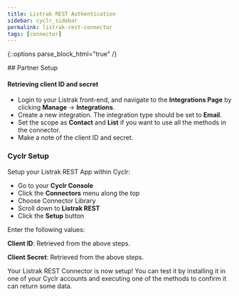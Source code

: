 ```yaml
---
title: Listrak REST Authentication
sidebar: cyclr_sidebar
permalink: listrak-rest-connector
tags: [connector]
---
```

{::options parse_block_html="true" /}
<section class="card py-5 my-5">
## Partner Setup

#### Retrieving client ID and secret
*   Login to your Listrak front-end, and navigate to the **Integrations Page** by clicking **Manage** -> **Integrations**.
*   Create a new integration. The integration type should be set to **Email**.
*   Set the scope as **Contact** and **List** if you want to use all the methods in the connector. 
*   Make a note of the client ID and secret.

### Cyclr Setup

Setup your Listrak REST App within Cyclr:

*   Go to your **Cyclr Console**
*   Click the **Connectors** menu along the top
*   Choose Connector Library
*   Scroll down to **Listrak REST**
*   Click the **Setup** button

Enter the following values:

**Client ID**: Retrieved from the above steps.

**Client Secret**: Retrieved from the above steps.


Your Listrak REST Connector is now setup! You can test it by installing it in one of your Cyclr accounts and executing one of the methods to confirm it can return some data.

</section>
